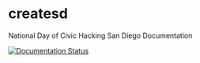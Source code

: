# createsd
National Day of Civic Hacking San Diego Documentation

[![Documentation Status](https://readthedocs.org/projects/national-day-of-civic-hacking-san-diego/badge/?version=latest)](https://readthedocs.org/projects/national-day-of-civic-hacking-san-diego/?badge=latest)
    
